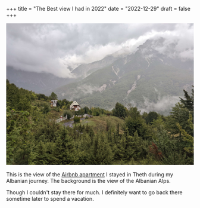 +++
title = "The Best view I had in 2022"
date = "2022-12-29"
draft = false
+++
 
![Theth Valley](/images/2022/albania.jpg)

This is the view of the [Airbnb apartment](https://www.airbnb.co.in/rooms/19357961) I stayed in Theth during my Albanian journey. The background is the view of the Albanian Alps.

Though I couldn't stay there for much. I definitely want to go back there sometime later to spend a vacation.